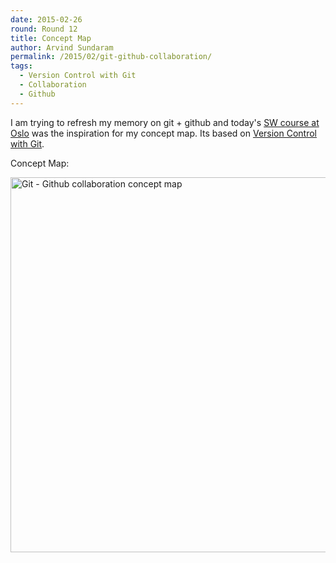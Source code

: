 ```yaml
---
date: 2015-02-26
round: Round 12
title: Concept Map
author: Arvind Sundaram
permalink: /2015/02/git-github-collaboration/
tags:
  - Version Control with Git
  - Collaboration
  - Github
---
```


I am trying to refresh my memory on git + github and today's [SW course at Oslo](http://karinlag.github.io/2015-02-26-Oslo/) was the inspiration for my concept map.
Its based on [Version Control with Git](http://swcarpentry.github.io/git-novice/02-collab.html).

Concept Map:

<img src="http://i.imgur.com/Qv3dkx1.jpg?1" alt="Git - Github collaboration concept map" style="width: 600px;"/>
